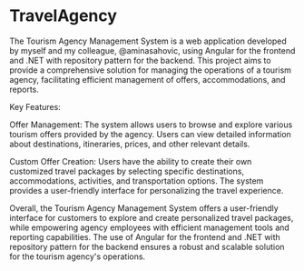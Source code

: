 # TravelAgency
The Tourism Agency Management System is a web application developed by myself and my colleague, @aminasahovic, using Angular for the frontend and .NET with repository pattern for the backend. This project aims to provide a comprehensive solution for managing the operations of a tourism agency, facilitating efficient management of offers, accommodations, and reports.

Key Features:

  Offer Management: The system allows users to browse and explore various tourism offers provided by the agency. Users can view detailed information about destinations, itineraries, prices, and other relevant details.

  Custom Offer Creation: Users have the ability to create their own customized travel packages by selecting specific destinations, accommodations, activities, and transportation options. The system provides a user-friendly interface for personalizing the travel experience.
  
Overall, the Tourism Agency Management System offers a user-friendly interface for customers to explore and create personalized travel packages, while empowering agency employees with efficient management tools and reporting capabilities. The use of Angular for the frontend and .NET with repository pattern for the backend ensures a robust and scalable solution for the tourism agency's operations.
